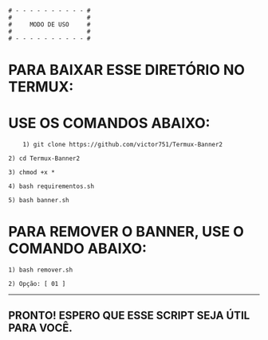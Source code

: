 
	# - - - - - - - - - - #
	#                     #
	#     MODO DE USO     #
	#                     #
	# - - - - - - - - - - #


# PARA BAIXAR ESSE DIRETÓRIO NO TERMUX:
# USE OS COMANDOS ABAIXO:

        1) git clone https://github.com/victor751/Termux-Banner2
         
	2) cd Termux-Banner2
	
	3) chmod +x *

	4) bash requirementos.sh

	5) bash banner.sh



# PARA REMOVER O BANNER, USE O COMANDO ABAIXO:

	1) bash remover.sh

	2) Opção: [ 01 ]

------------------------------------



## PRONTO! ESPERO QUE ESSE SCRIPT SEJA ÚTIL PARA VOCÊ.
